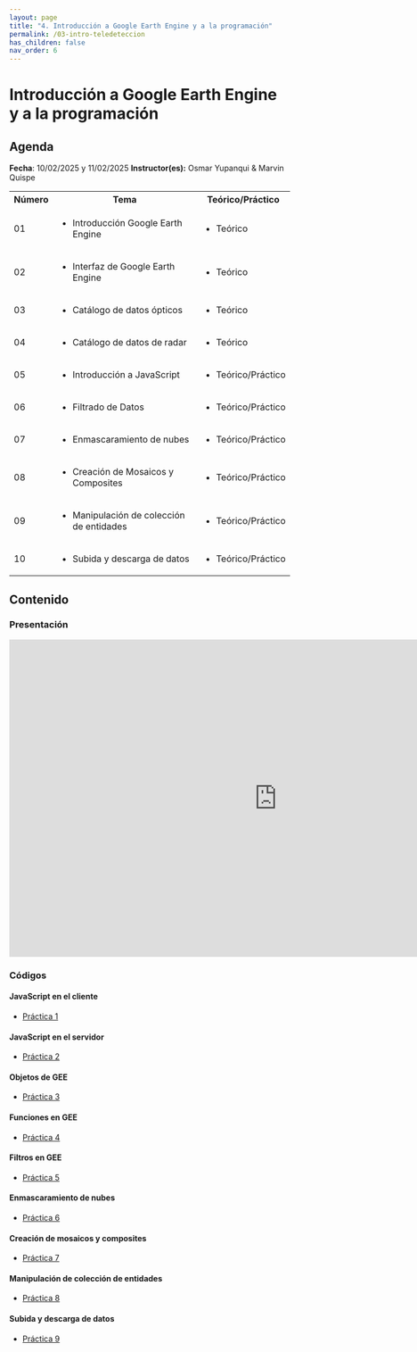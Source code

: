 ```yaml
---
layout: page
title: "4. Introducción a Google Earth Engine y a la programación"
permalink: /03-intro-teledeteccion
has_children: false
nav_order: 6
---
```




# Introducción a Google Earth Engine y a la programación

## Agenda
**Fecha**: 10/02/2025 y 11/02/2025
**Instructor(es):** Osmar Yupanqui & Marvin Quispe

<table>
  <tbody>
    <tr>
      <th align="center">Número</th>
      <th align="center">Tema</th>
      <th align="center">Teórico/Práctico</th>
    </tr>
    <tr>
      <td>01</td>
      <td>
        <ul>
            <li>Introducción Google Earth Engine</li>
        </ul>
      </td>
      <td>
        <ul>
            <li>Teórico</li>
        </ul>
      </td>
    </tr>
    <tr>
      <td>02</td>
      <td>
        <ul>
            <li>Interfaz de Google Earth Engine</li>
        </ul>
      </td>
      <td>
        <ul>
            <li>Teórico</li>
        </ul>
      </td>
    </tr>
    <tr>
      <td>03</td>
      <td>
        <ul>
            <li>Catálogo de datos ópticos</li>
        </ul>
      </td>
      <td>
        <ul>
            <li>Teórico</li>
        </ul>
      </td>
    </tr>
    <tr>
      <td>04</td>
      <td>
        <ul>
            <li>Catálogo de datos de radar</li>
        </ul>
      </td>
      <td>
        <ul>
            <li>Teórico</li>
        </ul>
      </td>
    </tr>
    <tr>
      <td>05</td>
      <td>
        <ul>
            <li>Introducción a JavaScript</li>
        </ul>
      </td>
      <td>
        <ul>
            <li>Teórico/Práctico</li>
        </ul>
      </td>
    </tr>
    <tr>
      <td>06</td>
      <td>
        <ul>
            <li>Filtrado de Datos</li>
        </ul>
      </td>
      <td>
        <ul>
            <li>Teórico/Práctico</li>
        </ul>
      </td>
    </tr>
    <tr>
      <td>07</td>
      <td>
        <ul>
            <li>Enmascaramiento de nubes</li>
        </ul>
      </td>
      <td>
        <ul>
            <li>Teórico/Práctico</li>
        </ul>
      </td>
    </tr>
    <tr>
      <td>08</td>
      <td>
        <ul>
            <li>Creación de Mosaicos y Composites</li>
        </ul>
      </td>
      <td>
        <ul>
            <li>Teórico/Práctico</li>
        </ul>
      </td>
    </tr>
    <tr>
      <td>09</td>
      <td>
        <ul>
            <li>Manipulación de colección de entidades</li>
        </ul>
      </td>
      <td>
        <ul>
            <li>Teórico/Práctico</li>
        </ul>
      </td>
    </tr>
    <tr>
      <td>10</td>
      <td>
        <ul>
            <li>Subida y descarga de datos</li>
        </ul>
      </td>
      <td>
        <ul>
            <li>Teórico/Práctico</li>
        </ul>
      </td>
    </tr>
  </tbody>
</table>


## Contenido

### Presentación

<iframe src="https://docs.google.com/presentation/d/e/2PACX-1vTqC9p43YRhrpVTrged5WK0rQ1aEGC5DCvhebBOkEXYrXAuXPA-zOgNYiyb9oRFwg/embed?start=false&loop=false&delayms=3000" frameborder="0" width="960" height="569" allowfullscreen="true" mozallowfullscreen="true" webkitallowfullscreen="true"></iframe>

### Códigos

#### JavaScript en el cliente

<ul>
    <li><a href="https://code.earthengine.google.com/?scriptPath=users%2Fgis_acca%2FCITEproductivo_Taller2025%3ADia1%2F1.1%20Introduccion%20Javascript%20cliente">Práctica 1</a></li>
</ul>

#### JavaScript en el servidor

<ul>
    <li><a href="https://code.earthengine.google.com/?scriptPath=users%2Fgis_acca%2FCITEproductivo_Taller2025%3ADia1%2F1.2%20Introduccion%20Javascript%20servidor">Práctica 2</a></li>
</ul>

#### Objetos de GEE

<ul>
    <li><a href="https://code.earthengine.google.com/?scriptPath=users%2Fgis_acca%2FCITEproductivo_Taller2025%3ADia1%2F1.3%20Introduccion%20Javascript%20objetos">Práctica 3</a></li>
</ul>

#### Funciones en GEE

<ul>
    <li><a href="https://code.earthengine.google.com/?scriptPath=users%2Fgis_acca%2FCITEproductivo_Taller2025%3ADia1%2F1.4%20Introduccion%20Javascript%20funciones">Práctica 4</a></li>
</ul>

#### Filtros en GEE

<ul>
    <li><a href="https://code.earthengine.google.com/?scriptPath=users%2Fgis_acca%2FCITEproductivo_Taller2025%3ADia1%2F1.5%20Filtrado%20de%20datos">Práctica 5</a></li>
</ul>

#### Enmascaramiento de nubes

<ul>
    <li><a href="https://code.earthengine.google.com/?scriptPath=users%2Fgis_acca%2FCITEproductivo_Taller2025%3ADia1%2F1.6%20Enmascaramiento%20de%20nubes">Práctica 6</a></li>
</ul>

#### Creación de mosaicos y composites
<ul>
    <li><a href="https://code.earthengine.google.com/?scriptPath=users%2Fgis_acca%2FCITEproductivo_Taller2025%3ADia1%2F1.7%20Creaci%C3%B3n%20de%20mosaicos%20y%20composites">Práctica 7</a></li>
</ul>

#### Manipulación de colección de entidades
<ul>
    <li><a href="https://code.earthengine.google.com/?scriptPath=users%2Fgis_acca%2FCITEproductivo_Taller2025%3ADia1%2F1.8%20Manipulacion%20de%20colecciones%20de%20entidades">Práctica 8</a></li>
</ul>

#### Subida y descarga de datos
<ul>
    <li><a href="https://code.earthengine.google.com/?scriptPath=users%2Fgis_acca%2FCITEproductivo_Taller2025%3ADia1%2F1.9%20Subida%20y%20descarga%20de%20datos">Práctica 9</a></li>
</ul>